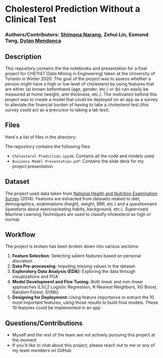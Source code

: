# Cholesterol Prediction Without a Clinical Test
### Authors/Contributors: [Shimona Narang](https://github.com/shimonanarang), Zehui Lin, Esmond Tang, [Dylan Mendonca](https://github.com/mdylan2)


## Description
This repository contains the the notebooks and presentation for a final project for CHE1147 (Data Mining in Engineering) taken at the University of Toronto in Winter 2020. The goal of the project was to assess whether a person might have a high or low level of cholesterol by using features that are either (a) known beforehand (age, gender, etc.) or (b) can easily be measured at home (weight, arm thickness, etc.). The motivation behind this project was to create a model that could be deployed on an app as a survey to alleviate the financial burden of having to take a cholesterol test (this survey could act as a precursor to taking a lab test).

## Files
Here's a list of files in the directory:


The repository contains the following files:
- `Cholesterol Prediction.ipynb`: Contains all the code and models used
- `Business Model Presentation.pdf`: Contains the slide deck for my project presentation

## Dataset

The project used data taken from [National Health and Nutrition Examination Survey](https://www.kaggle.com/cdc/national-health-and-nutrition-examination-survey) (2014). Features are extracted from datasets related to diet, demographics, examinations (height, weight, BMI, etc.) and a questionnaire (questions about exercise/eating habits, background, etc.). Supervised Machine Learning Techniques are used to classify cholesterol as high or normal.


## Workflow
The project is broken has been broken down into various sections:
1. __**Feature Selection:**__ Selecting salient features based on personal discretion
2. __**Data Pre-processing:**__ Imputing missing values in the dataset
3. __**Exploratory Data Analysis (EDA):**__ Exploring the data through visualizations and PCA
4. __**Model Development and Fine Tuning:**__ Both linear and non-linear approaches (L1/L2 Logistic Regression, K-Nearest Neighbors, XG Boost, Random Forest, SVMs)
5. __**Designing for Deployment:**__ Using feature importance to extract the 10 most important features, using those results to build final models. These 10 features could be implemented in an app

## Questions/Contributions
- Myself and the rest of the team are not actively pursuing this project at the moment
- If you'd like to chat about this project, please reach out to me or any of my team members on GitHub
